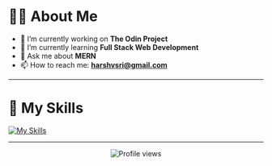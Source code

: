 # 🧑‍💻 About Me

- 🔭 I’m currently working on **The Odin Project**
- 🌱 I’m currently learning **Full Stack Web Development**
- 💬 Ask me about **MERN**
- 📫 How to reach me: **harshvsri@gmail.com**

---

# 🚀 My Skills
[![My Skills](https://skillicons.dev/icons?i=html,css,js,ts,nodejs,svelte,react,nextjs,tailwindcss,mongodb,vscode,git,linux)](https://skillicons.dev)

---

<p align="center">
  <img src="https://komarev.com/ghpvc/?username=harshvsri&label=Profile%20views&color=0e75b6&style=flat" alt="Profile views">
</p>

